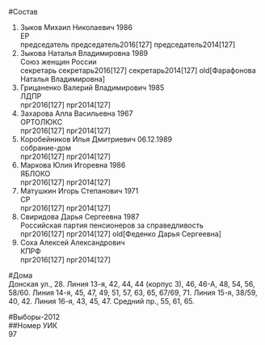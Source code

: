 #Состав  
1. Зыков Михаил Николаевич 1986  
    ЕР  
    председатель председатель2016[127] председатель2014[127]  
2. Зыкова Наталья Владимировна 1989  
    Союз женщин России  
    секретарь секретарь2016[127] секретарь2014[127] old[Фарафонова Наталья Владимировна]  
3. Грицаненко Валерий Владимирович 1985  
    ЛДПР  
    прг2016[127] прг2014[127]  
4. Захарова Алла Васильевна 1967  
    ОРТОЛЮКС  
    прг2016[127] прг2014[127]  
5. Коробейников Илья Дмитриевич 06.12.1989  
    собрание-дом  
    прг2016[127] прг2014[127]  
6. Маркова Юлия Игоревна 1986  
    ЯБЛОКО  
    прг2016[127] прг2014[127]  
7. Матушкин Игорь Степанович 1971  
    СР  
    прг2016[127] прг2014[127]  
8. Свиридова Дарья Сергеевна 1987  
    Российская партия пенсионеров за справедливость  
    прг2016[127] прг2014[127] old[Феденко Дарья Сергеевна]  
9. Соха Алексей Александрович  
    КПРФ  
    прг2016[127] прг2014[127]  
  
#Дома  
Донская ул.,   28. Линия 13-я,     42, 44, 44 (корпус 3), 46, 46-А, 48, 54, 56, 58/60. Линия 14-я,     45, 47, 49, 51, 57, 63, 65, 67/69, 71. Линия 15-я,     38/59, 40, 42. Линия 16-я,     43, 45, 47. Средний пр.,     55, 61, 65.  
  
#Выборы-2012  
##Номер УИК  
97  
